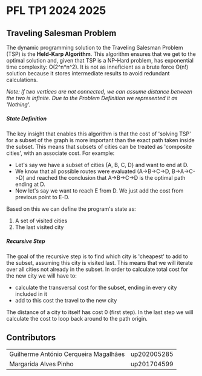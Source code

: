 # PFL TP1 2024 2025
## Traveling Salesman Problem
The dynamic programming solution to the Traveling Salesman Problem (TSP) is the **Held-Karp Algorithm**. This algorithm ensures that we get to the optimal solution and, given that TSP is a NP-Hard problem, has exponential time complexity: O(2^n*n^2). It is not as inneficient as a brute force O(n!) solution because it stores intermediate results to avoid redundant calculations.

*Note: If two vertices are not connected, we can assume distance between the two is infinite. Due to the Problem Definition we represented it as 'Nothing'.*

##### State Definition
The key insight that enables this algorithm is that the cost of 'solving TSP' for a subset of the graph is more important than the exact path taken inside the subset. This means that subsets of cities can be treated as 'composite cities', with an associate cost. For example:
-  Let's say we have a subset of cities {A, B, C, D} and want to end at D.
-  We know that all possible routes were evaluated (A->B->C->D, B->A->C->D) and reached the conclusion that A->B->C->D is the optimal path ending at D.
-  Now let's say we want to reach E from D. We just add the cost from previous point to E-D. 

Based on this we can define the program's state as:
1. A set of visited cities
2. The last visited city

##### Recursive Step

The goal of the recursive step is to find which city is 'cheapest' to add to the subset, assuming this city is visited last. This means that we will iterate over all cities not already in the subset. In order to calculate total cost for the new city we will have to:
- calculate the transversal cost for the subset, ending in every city included in it
- add to this cost the travel to the new city
 
The distance of a city to itself has cost 0 (first step). In the last step we will calculate the cost to loop back around to the path origin.


## Contributors
|    |    |
| -- | -- |
| Guilherme António Cerqueira Magalhães | up202005285 |
| Margarida Alves Pinho | up201704599 |